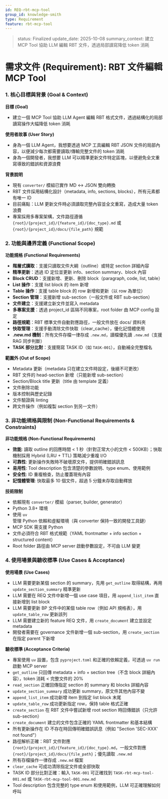 ```yaml
---
id: REQ-rbt-mcp-tool
group_id: knowledge-smith
type: Requirement
feature: rbt-mcp-tool
---
```


<!-- info-section -->
> status: Finalized
> update_date: 2025-10-08
> summary_context: 建立 MCP Tool 協助 LLM 編輯 RBT 文件，透過局部讀寫降低 token 消耗

<!-- id: sec-root -->
# 需求文件 (Requirement): RBT 文件編輯 MCP Tool

<!-- id: sec-goal-context -->
### 1. 核心目標與背景 (Goal & Context)

<!-- id: blk-goal, type: list -->
**目標 (Goal)**
  - 建立一個 MCP Tool 協助 LLM Agent 編輯 RBT 格式文件，透過結構化的局部讀寫操作大幅降低 token 消耗

<!-- id: blk-user-story, type: list -->
**使用者故事 (User Story)**
  - 身為一個 LLM Agent，我想要透過 MCP 工具編輯 RBT JSON 文件的局部內容，以便減少每次都需要讀取/傳輸完整文件的 token 消耗
  - 身為一個開發者，我想要 LLM 可以精準更新文件特定區塊，以便避免全文重寫導致的錯誤和資源浪費

<!-- id: blk-context-desc, type: list -->
**背景說明**
  - 現有 `converter/` 模組已實作 MD ↔ JSON 雙向轉換
  - RBT 文件採用結構化設計（metadata, info, sections, blocks），所有元素都有唯一 ID
  - 目前痛點：LLM 更新文件時必須讀取完整內容並全文重寫，造成大量 token 浪費
  - 專案採用多專案架構，文件路徑遵循 `{root}/{project_id}/{feature_id}/{doc_type}.md` 或 `{root}/{project_id}/docs/{file_path}` 規範

<!-- id: sec-functional-scope -->
### 2. 功能與邊界定義 (Functional Scope)

<!-- id: blk-func-req-list, type: list -->
**功能規格 (Functional Requirements)**
  - **階層式讀取**：支援只讀取文件大綱（outline）或特定 section 詳細內容
  - **精準更新**：透過 ID 定位並更新 info、section summary、block 內容
  - **Block CRUD**：支援新增、更新、刪除 block（paragraph, code, list, table）
  - **List 操作**：支援 list block 的 item 新增
  - **Table 操作**：支援 table block 的 row 新增和更新（以 row 為單位）
  - **Section 管理**：支援新增 sub-section（一般文件或 RBT sub-section）
  - **文件建立**：支援建立新文件並寫入 metadata
  - **多專案支援**：透過 project_id 區隔不同專案，root folder 由 MCP config 設定
  - **路徑規範**：RBT 標準文件自動對應路徑，一般文件放在 docs/ 資料夾
  - **快取管理**：支援手動清除文件快取（clear_cache），優化記憶體使用
  - **.new.md 機制**：所有文件存檔一律存成 `.new.md`，讀檔優先讀 `.new.md`（支援 RAG 同步判斷）
  - **TASK 部分比對**：支援簡寫 TASK ID（如 `TASK-001`），自動補全完整檔名

<!-- id: blk-out-of-scope-list, type: list -->
**範圍外 (Out of Scope)**
  - Metadata 更新（metadata 只在建立文件時設定，後續不可更改）
  - RBT 文件的 head-section 新增（只能新增 sub-section）
  - Section/Block title 更新（title 由 template 定義）
  - 文件刪除功能
  - 版本控制與歷史記錄
  - 文件驗證與 linting
  - 跨文件操作（例如複製 section 到另一文件）

<!-- id: sec-non-functional -->
### 3. 非功能規格與限制 (Non-Functional Requirements & Constraints)

<!-- id: blk-non-func-req-list, type: list -->
**非功能規格 (Non-Functional Requirements)**
  - **效能**: 讀取 outline 的回應時間 < 1 秒（針對正常大小的文件 < 500KB）；快取機制採用 Hybrid (LRU + TTL) 策略減少重複 I/O
  - **可靠性**: 更新操作失敗時不破壞原文件，提供明確錯誤訊息
  - **易用性**: Tool description 包含清楚的參數說明、type enum、使用範例
  - **安全性**: ID 重複檢查，防止覆蓋現有內容
  - **記憶體管理**: 快取最多 10 個文件，超過 5 分鐘未存取自動釋放

<!-- id: blk-tech-constraints-list, type: list -->
**技術限制**
  - 依賴現有 `converter/` 模組（parser, builder, generator）
  - Python 3.8+ 環境
  - 使用 `uv` 管理 Python 依賴和虛擬環境（與 converter 保持一致的開發工具鏈）
  - MCP SDK 需支援 Python
  - 文件必須符合 RBT 格式規範（YAML frontmatter + info section + structured content）
  - Root folder 路徑由 MCP server 啟動參數設定，不可由 LLM 變更

<!-- id: sec-use-cases -->
### 4. 使用場景與驗收標準 (Use Cases & Acceptance)

<!-- id: blk-use-cases-list, type: list -->
**使用場景 (Use Cases)**
  - LLM 需要更新某個 section 的 summary，先用 `get_outline` 取得結構，再用 `update_section_summary` 精準更新
  - LLM 需要在 REQ 文件中新增一個 use case 項目，用 `append_list_item` 直接新增到 list block
  - LLM 需要更新 BP 文件中的某個 table row（例如 API 規格表），用 `update_table_row` 更新該列
  - LLM 需要建立新的 feature REQ 文件，用 `create_document` 建立並設定 metadata
  - 開發者需要在 governance 文件新增一個 sub-section，用 `create_section` 在指定 parent 下新增

<!-- id: blk-acceptance-list, type: list -->
**驗收標準 (Acceptance Criteria)**
  - 專案使用 `uv` 設置，包含 `pyproject.toml` 和正確的依賴定義，可透過 `uv run` 啟動 MCP server
  - `get_outline` 只回傳 metadata + info + section tree（不含 block 詳細內容），token 消耗 < 完整文件的 20%
  - `read_section` 正確回傳指定 section 的 summary 和 blocks 詳細內容
  - `update_section_summary` 成功更新 summary，原文件其他內容不變
  - `append_list_item` 成功新增 item 到指定 list block 末尾
  - `update_table_row` 成功更新指定 row，保持 table 格式正確
  - `create_section` 在 RBT 文件中嘗試新增 root section 時回傳錯誤（只允許 sub-section）
  - `create_document` 建立的文件包含正確的 YAML frontmatter 和基本結構
  - 所有更新操作在 ID 不存在時回傳明確錯誤訊息（例如 "Section 'SEC-XXX' not found"）
  - 路徑解析正確：RBT 文件對應 `{root}/{project_id}/{feature_id}/{doc_type}.md`，一般文件對應 `{root}/{project_id}/docs/{file_path}`；優先讀取 `.new.md`
  - 所有存檔操作一律存成 `.new.md` 檔案
  - `clear_cache` 可成功清除指定文件或全部快取
  - TASK ID 部分比對正確：輸入 `TASK-001` 可正確找到 `TASK-rbt-mcp-tool-001.md` 或 `TASK-rbt-mcp-tool-001.new.md`
  - Tool description 包含完整的 type enum 和使用範例，LLM 可正確理解如何呼叫
